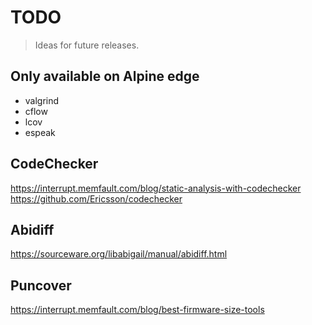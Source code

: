 # TODO

> Ideas for future releases.

## Only available on Alpine edge

- valgrind
- cflow
- lcov
- espeak

## CodeChecker
https://interrupt.memfault.com/blog/static-analysis-with-codechecker
https://github.com/Ericsson/codechecker

## Abidiff
https://sourceware.org/libabigail/manual/abidiff.html

## Puncover
https://interrupt.memfault.com/blog/best-firmware-size-tools
